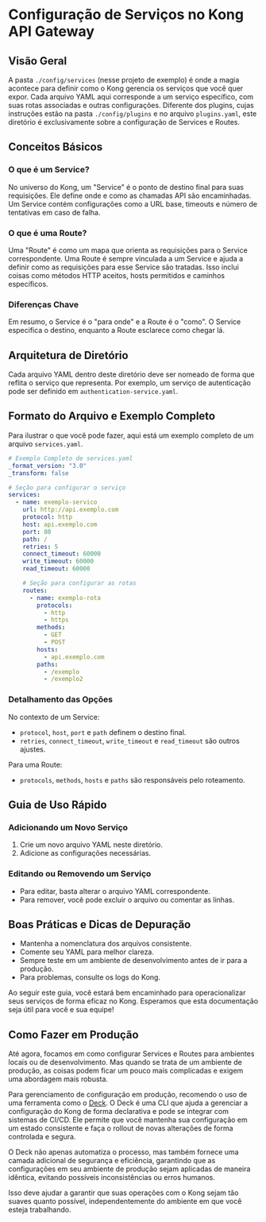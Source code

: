 # Configuração de Serviços no Kong API Gateway

## Visão Geral

A pasta `./config/services` (nesse projeto de exemplo) é onde a magia acontece para definir como o Kong gerencia os serviços que você quer expor. Cada arquivo YAML aqui corresponde a um serviço específico, com suas rotas associadas e outras configurações. Diferente dos plugins, cujas instruções estão na pasta `./config/plugins` e no arquivo `plugins.yaml`, este diretório é exclusivamente sobre a configuração de Services e Routes.

## Conceitos Básicos

### O que é um Service?

No universo do Kong, um "Service" é o ponto de destino final para suas requisições. Ele define onde e como as chamadas API são encaminhadas. Um Service contém configurações como a URL base, timeouts e número de tentativas em caso de falha.

### O que é uma Route?

Uma "Route" é como um mapa que orienta as requisições para o Service correspondente. Uma Route é sempre vinculada a um Service e ajuda a definir como as requisições para esse Service são tratadas. Isso inclui coisas como métodos HTTP aceitos, hosts permitidos e caminhos específicos.

### Diferenças Chave

Em resumo, o Service é o "para onde" e a Route é o "como". O Service especifica o destino, enquanto a Route esclarece como chegar lá.

## Arquitetura de Diretório

Cada arquivo YAML dentro deste diretório deve ser nomeado de forma que reflita o serviço que representa. Por exemplo, um serviço de autenticação pode ser definido em `authentication-service.yaml`.

## Formato do Arquivo e Exemplo Completo

Para ilustrar o que você pode fazer, aqui está um exemplo completo de um arquivo `services.yaml`.

```yaml
# Exemplo Completo de services.yaml
_format_version: "3.0"
_transform: false

# Seção para configurar o serviço
services:
  - name: exemplo-servico
    url: http://api.exemplo.com
    protocol: http
    host: api.exemplo.com
    port: 80
    path: /
    retries: 5
    connect_timeout: 60000
    write_timeout: 60000
    read_timeout: 60000

    # Seção para configurar as rotas
    routes:
      - name: exemplo-rota
        protocols:
          - http
          - https
        methods:
          - GET
          - POST
        hosts:
          - api.exemplo.com
        paths:
          - /exemplo
          - /exemplo2
```

### Detalhamento das Opções

No contexto de um Service:
- `protocol`, `host`, `port` e `path` definem o destino final.
- `retries`, `connect_timeout`, `write_timeout` e `read_timeout` são outros ajustes.

Para uma Route:
- `protocols`, `methods`, `hosts` e `paths` são responsáveis pelo roteamento.

## Guia de Uso Rápido

### Adicionando um Novo Serviço
1. Crie um novo arquivo YAML neste diretório.
2. Adicione as configurações necessárias.

### Editando ou Removendo um Serviço
- Para editar, basta alterar o arquivo YAML correspondente.
- Para remover, você pode excluir o arquivo ou comentar as linhas.

## Boas Práticas e Dicas de Depuração

- Mantenha a nomenclatura dos arquivos consistente.
- Comente seu YAML para melhor clareza.
- Sempre teste em um ambiente de desenvolvimento antes de ir para a produção.
- Para problemas, consulte os logs do Kong.

Ao seguir este guia, você estará bem encaminhado para operacionalizar seus serviços de forma eficaz no Kong. Esperamos que esta documentação seja útil para você e sua equipe!

## Como Fazer em Produção

Até agora, focamos em como configurar Services e Routes para ambientes locais ou de desenvolvimento. Mas quando se trata de um ambiente de produção, as coisas podem ficar um pouco mais complicadas e exigem uma abordagem mais robusta.

Para gerenciamento de configuração em produção, recomendo o uso de uma ferramenta como o [Deck](https://github.com/Kong/deck). O Deck é uma CLI que ajuda a gerenciar a configuração do Kong de forma declarativa e pode se integrar com sistemas de CI/CD. Ele permite que você mantenha sua configuração em um estado consistente e faça o rollout de novas alterações de forma controlada e segura.

O Deck não apenas automatiza o processo, mas também fornece uma camada adicional de segurança e eficiência, garantindo que as configurações em seu ambiente de produção sejam aplicadas de maneira idêntica, evitando possíveis inconsistências ou erros humanos.

Isso deve ajudar a garantir que suas operações com o Kong sejam tão suaves quanto possível, independentemente do ambiente em que você esteja trabalhando.
